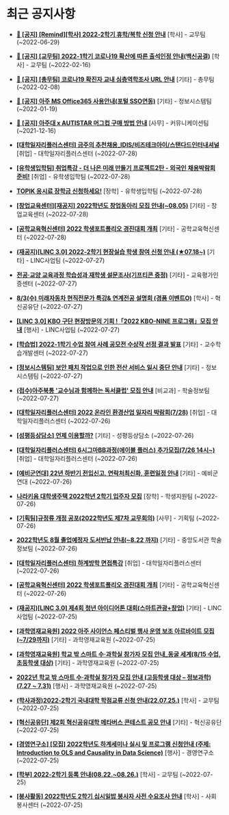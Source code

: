 # 최근 공지사항

* **[📌 [공지] [Remind][학사] 2022-2학기 휴학/복학 신청 안내](http://ajou.ac.kr/kr/ajou/notice.do?mode=view&amp;articleNo=201230&amp;article.offset=0&amp;articleLimit=30)**
 [학사] - 교무팀 (~2022-06-29)

* **[📌 [공지] [교무팀] 2022-1학기 코로나19 확산에 따른 출석인정 안내(백신공결)](http://ajou.ac.kr/kr/ajou/notice.do?mode=view&amp;articleNo=180913&amp;article.offset=0&amp;articleLimit=30)**
 [학사] - 교무팀 (~2022-02-16)

* **[📌 [공지] [총무팀] 코로나19 확진자 교내 심층역학조사 URL 안내](http://ajou.ac.kr/kr/ajou/notice.do?mode=view&amp;articleNo=180493&amp;article.offset=0&amp;articleLimit=30)**
 [기타] - 총무팀 (~2022-02-08)

* **[📌 [공지] 아주 MS Office365 사용안내(포털 SSO연동)](http://ajou.ac.kr/kr/ajou/notice.do?mode=view&amp;articleNo=179802&amp;article.offset=0&amp;articleLimit=30)**
 [기타] - 정보시스템팀 (~2022-01-19)

* **[📌 [공지] 아주대 x AUTISTAR 머그컵 구매 방법 안내](http://ajou.ac.kr/kr/ajou/notice.do?mode=view&amp;articleNo=147976&amp;article.offset=0&amp;articleLimit=30)**
 [사무] - 커뮤니케이션팀 (~2021-12-16)

* **[[대학일자리플러스센터] 금주의 추천채용_IDIS/비즈테크아이/스탠다드인터내셔널](http://ajou.ac.kr/kr/ajou/notice.do?mode=view&amp;articleNo=202339&amp;article.offset=0&amp;articleLimit=30)**
 [취업] - 대학일자리플러스센터 (~2022-07-28)

* **[[유학생입학팀] 취업특강 - 더 나은 미래 만들기 프로젝트2탄 - 외국인 채용박람회 준비!](http://ajou.ac.kr/kr/ajou/notice.do?mode=view&amp;articleNo=202332&amp;article.offset=0&amp;articleLimit=30)**
 [취업] - 유학생입학팀 (~2022-07-28)

* **[TOPIK 응시료 장학금 신청하세요!](http://ajou.ac.kr/kr/ajou/notice.do?mode=view&amp;articleNo=202328&amp;article.offset=0&amp;articleLimit=30)**
 [장학] - 유학생입학팀 (~2022-07-28)

* **[[창업교육센터][재공지] 2022학년도 창업동아리 모집 안내(~08.05)](http://ajou.ac.kr/kr/ajou/notice.do?mode=view&amp;articleNo=202319&amp;article.offset=0&amp;articleLimit=30)**
 [기타] - 창업교육센터 (~2022-07-28)

* **[[공학교육혁신센터] 2022 학생포트폴리오 경진대회 개최](http://ajou.ac.kr/kr/ajou/notice.do?mode=view&amp;articleNo=202312&amp;article.offset=0&amp;articleLimit=30)**
 [기타] - 공학교육혁신센터 (~2022-07-28)

* **[(재공지)[LINC 3.0] 2022-2학기 현장실습 학생 참여 신청 안내 (★07.18~)](http://ajou.ac.kr/kr/ajou/notice.do?mode=view&amp;articleNo=202296&amp;article.offset=0&amp;articleLimit=30)**
 [기타] - LINC사업팀 (~2022-07-27)

* **[전공·교양 교육과정 학습성과 재학생 설문조사(기프티콘 증정)](http://ajou.ac.kr/kr/ajou/notice.do?mode=view&amp;articleNo=202284&amp;article.offset=0&amp;articleLimit=30)**
 [기타] - 교육평가인증센터 (~2022-07-27)

* **[8/3(수) 미래자동차 현직전문가 특강&amp; 연계전공 설명회 (경품 이벤트O)](http://ajou.ac.kr/kr/ajou/notice.do?mode=view&amp;articleNo=202279&amp;article.offset=0&amp;articleLimit=30)**
 [학사] - 혁신공유단 (~2022-07-27)

* **[[LINC 3.0] KBO 구단 현장방문의 기회 !「2022 KBO-NINE 프로그램」모집 안내](http://ajou.ac.kr/kr/ajou/notice.do?mode=view&amp;articleNo=202274&amp;article.offset=0&amp;articleLimit=30)**
 [행사] - LINC사업팀 (~2022-07-27)

* **[[학습법] 2022-1학기 수업 참여 사례 공모전 수상작 선정 결과 발표](http://ajou.ac.kr/kr/ajou/notice.do?mode=view&amp;articleNo=202268&amp;article.offset=0&amp;articleLimit=30)**
 [기타] - 교수학습개발센터 (~2022-07-27)

* **[[정보시스템팀] 보안 패치 작업으로 인한 전산 서비스 일시 중단 안내](http://ajou.ac.kr/kr/ajou/notice.do?mode=view&amp;articleNo=202259&amp;article.offset=0&amp;articleLimit=30)**
 [기타] - 정보시스템팀 (~2022-07-27)

* **[(접수)아주북통 &#x27;교수님과 함께하는 독서클럽&#x27; 모집 안내](http://ajou.ac.kr/kr/ajou/notice.do?mode=view&amp;articleNo=202256&amp;article.offset=0&amp;articleLimit=30)**
 [비교과] - 학술정보팀 (~2022-07-27)

* **[[대학일자리플러스센터] 2022 온라인 환경산업 일자리 박람회(7/28)](http://ajou.ac.kr/kr/ajou/notice.do?mode=view&amp;articleNo=202242&amp;article.offset=0&amp;articleLimit=30)**
 [취업] - 대학일자리플러스센터 (~2022-07-26)

* **[[성평등상담소] 언제 이용할까?](http://ajou.ac.kr/kr/ajou/notice.do?mode=view&amp;articleNo=202241&amp;article.offset=0&amp;articleLimit=30)**
 [기타] - 성평등상담소 (~2022-07-26)

* **[[대학일자리플러스센터] 6시그마BB과정(에이블 플러스) 추가모집(7/26 14시~)](http://ajou.ac.kr/kr/ajou/notice.do?mode=view&amp;articleNo=202239&amp;article.offset=0&amp;articleLimit=30)**
 [취업] - 대학일자리플러스센터 (~2022-07-26)

* **[[예비군연대] 22년 하반기 전입신고, 연락처최신화, 훈련일정 안내](http://ajou.ac.kr/kr/ajou/notice.do?mode=view&amp;articleNo=202235&amp;article.offset=0&amp;articleLimit=30)**
 [기타] - 예비군연대 (~2022-07-26)

* **[나라키움 대학생주택 2022학년 2학기 입주자 모집](http://ajou.ac.kr/kr/ajou/notice.do?mode=view&amp;articleNo=202234&amp;article.offset=0&amp;articleLimit=30)**
 [장학] - 학생지원팀 (~2022-07-26)

* **[[기획팀]규정류 개정 공포(2022학년도 제7차 교무회의)](http://ajou.ac.kr/kr/ajou/notice.do?mode=view&amp;articleNo=202232&amp;article.offset=0&amp;articleLimit=30)**
 [사무] - 기획팀 (~2022-07-26)

* **[2022학년도 8월 졸업예정자 도서반납 안내(~8.22 까지)](http://ajou.ac.kr/kr/ajou/notice.do?mode=view&amp;articleNo=202231&amp;article.offset=0&amp;articleLimit=30)**
 [기타] - 중앙도서관 학술정보팀 (~2022-07-26)

* **[[대학일자리플러스센터] 하계방학 면접특강](http://ajou.ac.kr/kr/ajou/notice.do?mode=view&amp;articleNo=202214&amp;article.offset=0&amp;articleLimit=30)**
 [취업] - 대학일자리플러스센터 (~2022-07-26)

* **[[공학교육혁신센터] 2022 학생포트폴리오 경진대회 개최](http://ajou.ac.kr/kr/ajou/notice.do?mode=view&amp;articleNo=202212&amp;article.offset=0&amp;articleLimit=30)**
 [기타] - 공학교육혁신센터 (~2022-07-26)

* **[(재공지)[LINC 3.0] 제4회 청년 아이디어톤 대회(스마트관광+창업)](http://ajou.ac.kr/kr/ajou/notice.do?mode=view&amp;articleNo=202207&amp;article.offset=0&amp;articleLimit=30)**
 [기타] - LINC사업팀 (~2022-07-25)

* **[[과학영재교육원] 2022 아주 사이언스 페스티벌 행사 운영 보조 아르바이트 모집(~7/29까지)](http://ajou.ac.kr/kr/ajou/notice.do?mode=view&amp;articleNo=202206&amp;article.offset=0&amp;articleLimit=30)**
 [기타] - 과학영재교육원 (~2022-07-25)

* **[[과학영재교육원] 학교 밖 스마트 수·과학실 참가자 모집 안내_동굴 세계(8/15 수업, 초등학생 대상)](http://ajou.ac.kr/kr/ajou/notice.do?mode=view&amp;articleNo=202203&amp;article.offset=0&amp;articleLimit=30)**
 [기타] - 과학영재교육원 (~2022-07-25)

* **[2022년 학교 밖 스마트 수·과학실 참가자 모집 안내 (고등학생 대상 – 정보과학) (7.27 ~ 7.31)](http://ajou.ac.kr/kr/ajou/notice.do?mode=view&amp;articleNo=202201&amp;article.offset=0&amp;articleLimit=30)**
 [행사] - 과학영재교육원 (~2022-07-25)

* **[(학사과정)2022-2학기 국내대학 학점교류 신청 안내(22.07.25.)](http://ajou.ac.kr/kr/ajou/notice.do?mode=view&amp;articleNo=202197&amp;article.offset=0&amp;articleLimit=30)**
 [학사] - 교무팀 (~2022-07-25)

* **[[혁신공유단] 제2회 혁신공유대학 메타버스 콘테스트 공모 안내](http://ajou.ac.kr/kr/ajou/notice.do?mode=view&amp;articleNo=202186&amp;article.offset=0&amp;articleLimit=30)**
 [기타] - 혁신공유단 (~2022-07-25)

* **[[경영연구소] [모집] 2022학년도 하계세미나 실시 및 프로그램 신청안내 (주제: Introduction to OLS and Causality in Data Science)](http://ajou.ac.kr/kr/ajou/notice.do?mode=view&amp;articleNo=202185&amp;article.offset=0&amp;articleLimit=30)**
 [행사] - 경영연구소 (~2022-07-25)

* **[[학부] 2022-2학기 등록 안내(08.22.~08.26.)](http://ajou.ac.kr/kr/ajou/notice.do?mode=view&amp;articleNo=202177&amp;article.offset=0&amp;articleLimit=30)**
 [학사] - 교무팀 (~2022-07-25)

* **[[봉사활동] 2022학년도 2학기 십시일밥 봉사자 사전 수요조사 안내](http://ajou.ac.kr/kr/ajou/notice.do?mode=view&amp;articleNo=202172&amp;article.offset=0&amp;articleLimit=30)**
 [학사] - 사회봉사센터 (~2022-07-25)
